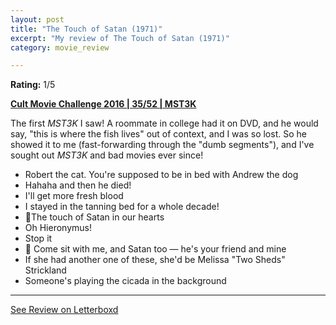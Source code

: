 ```yaml
---
layout: post
title: "The Touch of Satan (1971)"
excerpt: "My review of The Touch of Satan (1971)"
category: movie_review

---
```


**Rating:** 1/5

<b><a href="https://boxd.it/q7ygw/detail" title="Cult Movie Challenge 2016 | 35/52 | MST3K">Cult Movie Challenge 2016 | 35/52 | MST3K</a></b>

The first <i>MST3K</i> I saw! A roommate in college had it on DVD, and he would say, "this is where the fish lives" out of context, and I was so lost. So he showed it to me (fast-forwarding through the "dumb segments"), and I've sought out <i>MST3K</i> and bad movies ever since!

* Robert the cat. You're supposed to be in bed with Andrew the dog
* Hahaha and then he died!
* I'll get more fresh blood
* I stayed in the tanning bed for a whole decade!
* 🎵The touch of Satan in our hearts
* Oh Hieronymus! 
* Stop it
* 🎵 Come sit with me, and Satan too — he's your friend and mine
* If she had another one of these, she'd be Melissa "Two Sheds" Strickland
* Someone's playing the cicada in the background

<hr>

[See Review on Letterboxd](https://boxd.it/64nISr)
